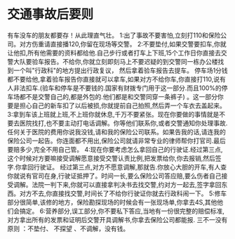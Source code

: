 # 交通事故后要则

有车没车的朋友都要存！从此理直气壮。
1:出了事故不要害怕,立刻打110和保险公司。对方伤重请直接播120,你留在现场等交警。
2:不要垫付,如果交警要扣车,你就让他扣,所有他需要的资料都给他.自己步行或者打车上下班,15个工作日你直接去交警大队要验车报告。不给你,你就立刻即刻马上不要迟疑的到交警同一栋办公楼找到一个叫"行政科"的地方提出行政复议， 然后拿着验车报告去提车。
停车场1分钱都不要给他,拿着验车报告你直接就可以拿车,如果对方不给你车,你直接打110,说有人非法扣车.(验车和停车是不要钱的.国家有财拨专门用于这一部分.而且100%的停车场都不是交警自己的,都是外包的.他们都是和交警同穿一条裤子) 。这一部分你要是担心自己的新车扣了以后被损,你就提前自己拍照,然后弄一个车衣去盖起来。
3:拿到车该上班就上班,不上班你就休息,千万不要紧张。现在你要做的事情就是不要去医院找打,也不要主动打电话调解。你等他们联系你,或者交警通知你处理事故.任何关于医院的费用你说我没钱,请和我的保险公司联系。如果告我的话,请连我的保险公司一起告。你连面都不用出,保险公司就请非常专业的律师帮你打官司.最后要赔多少,完全不用自己管。
4:现在你要考虑怎么拿回自己的行驶证.经过第三点,这个时候对方要嘛接受调解愿意接受交警认责比例,把发票给你,你去报销,然后签字.你拿回行驶证。 经过第三点,对方不愿意调解,那就告.你放心大胆的开车,有人查你就说有官司在身,行驶证抵押了。时间一长,要么保险公司答应赔,要么伤者自己接受调解。法院一判下来,你就可以直接拿判决书去找交警,约对方一起去,签字拿回东西。对方不去,你直接找交警,时间长了不给你行驶证你就去行政科闹一下。
5:修车部分很简单,该修的地方，保险勘探现场的时候会有一张现场单,你拿去4S,其他他们会搞定。
6:营养部分,误工部分,你不要私下答应,当地有一份很完整的赔偿标准,对方拿出所有的发票和证明后交警开具调解书,你拿去保险公司都能报.
三不一没有原则 ：不垫付、 不探望 、不调解，没有钱。
